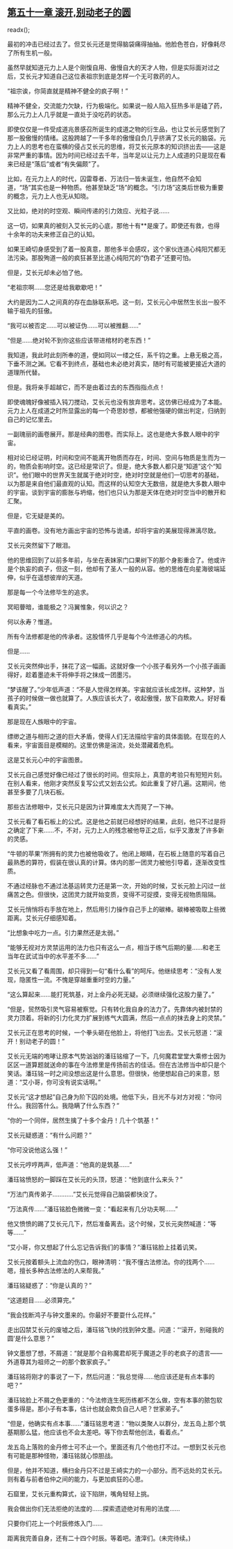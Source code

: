 ## [第五十一章 滚开,别动老子的圆](https://www.xxbiquge.com/11_11207/9027920.html)
readx();

  最初的冲击已经过去了。但艾长元还是觉得脑袋痛得抽抽。他脸色苍白，好像耗尽了所有生机一般。

  虽然早就知道元力上人是个刚愎自用、傲慢自大的天才人物，但是实际面对过之后，艾长元才知道自己这位表祖宗到底是怎样一个无可救药的人。

  “祖宗诶，你简直就是精神不健全的疯子啊！”

  精神不健全，交流能力欠缺，行为极端化。如果说一般人陷入狂热多半是磕了药，那么元力上人几乎就是一直处于没吃药的状态。

  即使仅仅是一件受成道兆景感召所诞生的成道之物的衍生品，也让艾长元感觉到了那一股傲慢的情绪。这股跨越了一千多年的傲慢自负几乎挤满了艾长元的脑袋。元力上人的思考也在蛮横的侵占艾长元的思维，将艾长元原本的知识挤出去——这是非常严重的事情。因为时间已经过去千年，当年足以让元力上人成道的只是现在看来已经是“落后”或者“有失偏颇”了。

  比如，在元力上人的时代，囚雷尊者、万法归一皆未诞生，他自然不会知道，“场”其实也是一种物质。他甚至缺乏“场”的概念。“引力场”这类后世极为重要的概念，元力上人也无从知晓。

  又比如，绝对的时空观、瞬间传递的引力效应、光粒子说……

  这一切，如果真的被刻入艾长元的心底，那他十有**是废了。即使还有救，也得十余年的功夫来修正自己的认知。

  如果王崎切身感受到了着一股真意，那他多半会感叹，这个家伙连道心纯阳咒都无法污染。那股殉道一般的疯狂甚至比道心纯阳咒的“伪君子”还要可怕。

  但是，艾长元却未必怕了他。

  “老祖宗啊……您还是给我歇歇吧！”

  大约是因为二人之间真的存在血脉联系吧。这一刻，艾长元心中居然生长出一股不输于祖先的狂傲。

  “我可以被否定……可以被证伪……可以被推翻……”

  “但是……绝对轮不到你这些应该带进棺材的老东西！”

  我知道，我此时此刻所奉的道，便如同以一缕之任，系千钧之重。上悬无极之高，下垂不测之渊。它看不到终点，基础也未必绝对真实，随时有可能被更接近大道的道理所代替。

  但是。我将亲手超越它，而不是由着过去的东西指指点点！

  即使魂魄好像被插入钝刀搅动，艾长元也没有放弃思考。这仿佛已经成为了本能。元力上人在成道之时所显露出的每一个奇思妙想，都被他强硬的做出判定，归纳到自己的记忆里去。

  一副瑰丽的画卷展开。那是经典的图卷。而实际上。这也是绝大多数人眼中的宇宙。

  相对论已经证明，时间和空间不能离开物质而存在，时间、空间与物质是生而为一的，物质会影响时空。这已经是常识了。但是，绝大多数人都只是“知道”这个“知识”。他们眼中的世界天生就属于绝对时空，绝对时空就是他们一切思考的基础，以为那是来自他们最直观的认知。而这样的认知空大无数倍，就是绝大多数人眼中的宇宙。谈到宇宙的膨胀与坍缩，他们也只认为那是天体在绝对时空当中的散开和汇聚。

  但是，它无疑是美的。

  平直的画卷。没有地方画出宇宙的恐怖与诡谲，却将宇宙的美展现得淋漓尽致。

  艾长元突然留下了眼泪。

  他的思维回到了以前多年前，与坐在表妹家门口果树下的那个身影重合了。他或许是个执妄的疯子，但这一刻，他却有了圣人一般的从容。他的思维在向星海彼端延伸，似乎在遥想彼岸的天道。

  那是每一个今法修毕生的追求。

  冥昭瞢暗，谁能极之？冯翼惟象，何以识之？

  何以永寿？惟道。

  所有今法修都是他的传承者。这股情怀几乎是每个今法修道心的内核。

  但是……

  艾长元突然伸出手，抹花了这一幅画。这就好像一个小孩子看另外一个小孩子画画得好，趁着墨迹未干将伸手将之抹成一团墨污。

  “梦该醒了。”少年低声道：“不是人觉得怎样美。宇宙就应该长成怎样。这种梦，当孩子的时候做一做也就算了。人族应该长大了，收起傲慢，放下自欺欺人。好好看看真实。”

  那是现在人族眼中的宇宙。

  缥缈之道与相形之道的巨大矛盾，使得人们无法描绘宇宙的具体面貌。在现在的人看来，宇宙面目是模糊的。这里仿佛是湍流，处处潜藏着危机。

  这是艾长元心中的宇宙图景。

  艾长元自己感觉好像已经过了很长的时间。但实际上，真意的考验只有短短片刻。在别人看来，他刚才突然反复写公式又划去公式。如此重复了好几遍。这期间，他甚至多要了几块石板。

  那些古法修眼中，艾长元只是因为计算难度太大而晃了一下神。

  艾长元看了看石板上的公式。这是他之前就已经想好的结果，此刻，他只不过是将之确定了下来……不，不对，元力上人的残念被他导正之后，似乎又激发了许多新的灵感。

  “牛顿的苹果”所拥有的灵力也被他吸收了。他闭上眼睛，在石板上随意的写着自己最熟悉的算符，假装在很认真的计算。体内的那一团灵力被他引导着，逐渐改变性质。

  不通过经脉也不通过法基运转灵力还是第一次，开始的时候，艾长元脸上闪过一丝痛苦之色。但很快，这团灵力就开始变质，变得不可捉摸，变得无视物质阻隔。

  艾长元悄悄将右手放在地上，然后用引力操作自己手上的碳棒。碳棒被吸取上些微距离。艾长元仔细感知着。

  “比想象中吃力一点。引力果然还是太弱。”

  “能够无视对方灵禁运用的法力也只有这么一点，相当于练气后期的量……和老王当年在武试当中的水平差不多……”

  艾长元又看了看周围，却只得到一句“看什么看”的呵斥。他继续思考：“没有人发现，隐匿性一流。不愧是穿越重重时空的力量。”

  “这么算起来……能打死筑基，对上金丹必死无疑。必须继续强化这股力量了。”

  “但是，贸然吸引灵气容易被察觉。只有转化我自身的法力了。先靠体内被封禁的灵力顶着。将新的引力化灵力扩展到练气大圆满，然后一点点的抹去身上的灵禁。”

  艾长元正在思考的时候，一个拳头砸在他脸上，将他打飞出去。艾长元怒道：“滚开！别动老子的圆！”

  艾长元无端的咆哮让原本气势汹汹的潘珏铭缩了一下。几何魔君堂堂大乘修士因为区区一道算题就送命的事在今法修里是传扬前古的佳话。但在古法修当中却只是个笑话。潘珏铭一时之间没想出这是什么意思。但很快，他便想起自己的来意，怒道：“艾小哥，你可没有说实话啊。”

  艾长元“这才想起”自己身为阶下囚的处境。他低下头，目光不与对方对视：“你问什么。我回答什么。我隐瞒了什么东西？”

  “你的一个同伴，居然生擒了十多个金丹！几十个筑基！”

  艾长元疑惑道：“有什么问题？”

  “你可没说他这么强！”

  艾长元哼哼两声，低声道：“他真的是筑基……”

  潘珏铭愤怒的一脚踩在艾长元的头顶，怒道：“他到底什么来头？”

  “万法门真传弟子…………”艾长元觉得自己脑袋都快没了。

  “万法真传……”潘珏铭脸色微微一变：“看起来有几分功夫啊……”

  他又愤愤的踢了艾长元几下，然后准备离去。这个时候，艾长元突然喊道：“等等……”

  “艾小哥，你又想起了什么忘记告诉我们的事情？”潘珏铭脸上挂着讥笑。

  艾长元按着额头上流血的伤口，眼神清明：“我不懂古法修法。你的找两个……嗯，擅长多种古法修法的人来帮我。”

  潘珏铭疑惑了：“你是认真的？”

  “这道题目……必须算完。”

  “我会找断鸿子与钟文墨来的。你最好不要耍什么花样。”

  走出囚禁艾长元的废墟之后，潘珏铭飞快的找到钟文墨。问道：“‘滚开，别碰我的圆’是什么意思？”

  钟文墨想了想，不屑道：“就是那个自称魔君却死于魔道之手的老疯子的遗言——外道尊其为祖师之一的那个数家疯子。”

  潘珏铭将刚才的事说了一下，然后问道：“我总觉得……他应该还是有点本事的吧？”

  潘珏铭脸上不屑之色更重的：“今法修连生死历练都不怎么做，空有本事的脓包软蛋多得是。那小子有本事，估计也就会欺负自己人吧？世家弟子。”

  “但是，他确实有点本事……”潘珏铭思考道：“物以类聚人以群分，龙五岛上那个筑基期那么猛，他应该也不会太差吧。等下你去帮他创法，看着点。”

  龙五岛上落败的金丹修士可不止一个。里面还有几个他也打不过。一想到艾长元也有可能是那种怪物，潘珏铭就心惊胆战。

  但是，他并不知道，横扫金丹只不过是王崎实力的一小部分。而不远处的艾长元。则有着与前者伯仲之间的能力，与更加疯狂的心思。

  石窟里，艾长元重构算式，设下陷阱，嘴角轻轻上挑。

  我会做出你们无法拒绝的法度的……探索遗迹绝对有用的法度……

  只要你们花上一个时辰修炼入门……

  距离我完善自身，还有二十四个时辰。等着吧。渣滓们。(未完待续。)
